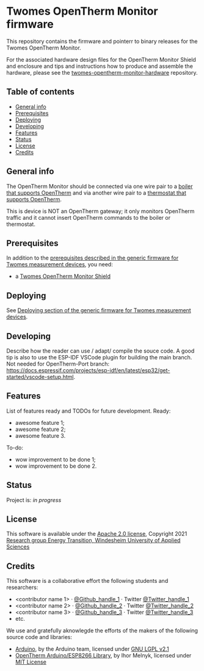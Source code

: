 # Twomes OpenTherm Monitor firmware
This repository contains the firmware and pointerr to binary releases for the  Twomes OpenTherm Monitor. 

For the associated hardware design files for the OpenTherm Monitor Shield and enclosure and tips and instructions how to produce and assemble the hardware, please see the [twomes-opentherm-monitor-hardware](https://github.com/energietransitie/twomes-opentherm-monitor-hardware) repository. 

## Table of contents
* [General info](#general-info)
* [Prerequisites](#prerequisites)
* [Deploying](#deploying)
* [Developing](#developing) 
* [Features](#features)
* [Status](#status)
* [License](#license)
* [Credits](#credits)

## General info
The OpenTherm Monitor should be connected via one wire pair to a [boiler that supports OpenTherm](https://www.otgw.tclcode.com/matrix.cgi#boilers) and via another wire pair to a [thermostat that supports OpenTherm](https://www.otgw.tclcode.com/matrix.cgi#thermostats). 

This is device  is NOT an OpenTherm gateway; it only monitors OpenTherm traffic and it cannot insert OpenTherm commands to the boiler or thermostat.


## Prerequisites
In addition to the [prerequisites described in the generic firmware for Twomes measurement devices](https://github.com/energietransitie/twomes-generic-esp-firmware#prerequisites), you need:
* a [Twomes OpenTherm Monitor Shield](https://github.com/energietransitie/twomes-opentherm-monitor-hardware)

## Deploying
See [Deploying section of the generic firmware for Twomes measurement devices](https://github.com/energietransitie/twomes-generic-esp-firmware#deploying).


## Developing
Describe how the reader can use / adapt/ compile the souce code. 
A good tip is also to use the ESP-IDF VSCode plugin for building the main branch. Not needed for OpenTherm-Port branch: https://docs.espressif.com/projects/esp-idf/en/latest/esp32/get-started/vscode-setup.html.

## Features
List of features ready and TODOs for future development. Ready:

* awesome feature 1;
* awesome feature 2;
* awesome feature 3.

To-do:

* wow improvement to be done 1;
* wow improvement to be done 2.

## Status
Project is: _in progress_

## License
This software is available under the [Apache 2.0 license](./LICENSE), Copyright 2021 [Research group Energy Transition, Windesheim University of Applied Sciences](https://windesheim.nl/energietransitie) 

## Credits
This software is a collaborative effort the following students and researchers:
* <contributor name 1> ·  [@Github_handle_1](https://github.com/<github_handle_1>) ·  Twitter [@Twitter_handle_1](https://twitter.com/<twitter_handle_1>)
* <contributor name 2> ·  [@Github_handle_2](https://github.com/<github_handle_2>) ·  Twitter [@Twitter_handle_2](https://twitter.com/<twitter_handle_2>)
* <contributor name 3> ·  [@Github_handle_3](https://github.com/<github_handle_3>) ·  Twitter [@Twitter_handle_3](https://twitter.com/<twitter_handle_3>)
* etc. 


We use and gratefully aknowlegde the efforts of the makers of the following source code and libraries:

* [Arduino](https://github.com/arduino/Arduino), by the Arduino team, licensed under [GNU LGPL v2.1](https://github.com/arduino/Arduino/blob/master/license.txt)
* [OpenTherm Arduino/ESP8266 Library](https://github.com/ihormelnyk/opentherm_library/), by Ihor Melnyk, licensed under [MIT License](https://github.com/ihormelnyk/opentherm_library/blob/master/LICENSE)
